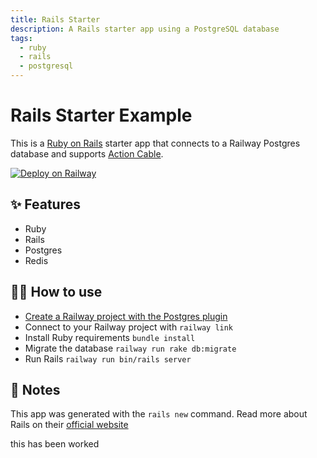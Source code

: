 ```yaml
---
title: Rails Starter
description: A Rails starter app using a PostgreSQL database
tags:
  - ruby
  - rails
  - postgresql
---
```


# Rails Starter Example

This is a [Ruby on Rails](https://rubyonrails.org/) starter app that connects to a Railway Postgres database and supports [Action Cable](https://guides.rubyonrails.org/action_cable_overview.html).

[![Deploy on Railway](https://railway.app/button.svg)](https://railway.app/new/template/sibk1f)

## ✨ Features

- Ruby
- Rails
- Postgres
- Redis

## 💁‍♀️ How to use

- [Create a Railway project with the Postgres plugin](https://railway.app/project?plugins=postgresql)
- Connect to your Railway project with `railway link`
- Install Ruby requirements `bundle install`
- Migrate the database `railway run rake db:migrate`
- Run Rails `railway run bin/rails server`

## 📝 Notes

This app was generated with the `rails new` command. Read more about Rails on
their [official website](https://rubyonrails.org/)

this has been worked